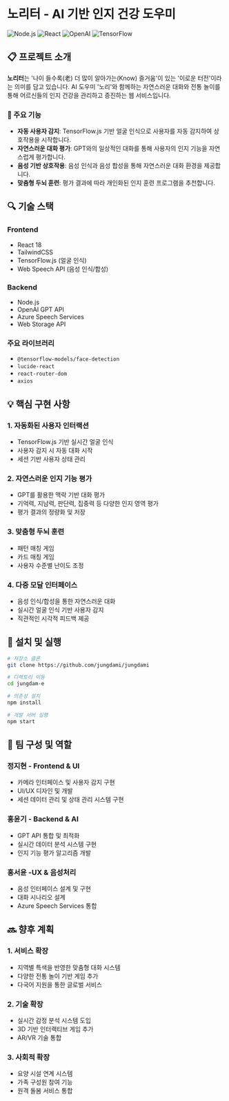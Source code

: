 # 노리터 - AI 기반 인지 건강 도우미

![Node.js](https://img.shields.io/badge/Node.js-339933?style=flat-square&logo=Node.js&logoColor=white)
![React](https://img.shields.io/badge/React-61DAFB?style=flat-square&logo=React&logoColor=black)
![OpenAI](https://img.shields.io/badge/OpenAI-412991?style=flat-square&logo=OpenAI&logoColor=white)
![TensorFlow](https://img.shields.io/badge/TensorFlow-FF6F00?style=flat-square&logo=TensorFlow&logoColor=white)

## 📋 프로젝트 소개

**노리터**는 '나이 들수록(老) 더 많이 알아가는(Know) 즐거움'이 있는 '이로운 터전'이라는 의미를 담고 있습니다. AI 도우미 '노리'와 함께하는 자연스러운 대화와 전통 놀이를 통해 어르신들의 인지 건강을 관리하고 증진하는 웹 서비스입니다.

### 🌟 주요 기능

- **자동 사용자 감지**: TensorFlow.js 기반 얼굴 인식으로 사용자를 자동 감지하여 상호작용을 시작합니다.
- **자연스러운 대화 평가**: GPT와의 일상적인 대화를 통해 사용자의 인지 기능을 자연스럽게 평가합니다.
- **음성 기반 상호작용**: 음성 인식과 음성 합성을 통해 자연스러운 대화 환경을 제공합니다.
- **맞춤형 두뇌 훈련**: 평가 결과에 따라 개인화된 인지 훈련 프로그램을 추천합니다.

## 🔍 기술 스택

### Frontend
- React 18
- TailwindCSS
- TensorFlow.js (얼굴 인식)
- Web Speech API (음성 인식/합성)

### Backend
- Node.js
- OpenAI GPT API
- Azure Speech Services
- Web Storage API

### 주요 라이브러리
- `@tensorflow-models/face-detection`
- `lucide-react`
- `react-router-dom`
- `axios`

## 💡 핵심 구현 사항

### 1. 자동화된 사용자 인터랙션
- TensorFlow.js 기반 실시간 얼굴 인식
- 사용자 감지 시 자동 대화 시작
- 세션 기반 사용자 상태 관리

### 2. 자연스러운 인지 기능 평가
- GPT를 활용한 맥락 기반 대화 평가
- 기억력, 지남력, 판단력, 집중력 등 다양한 인지 영역 평가
- 평가 결과의 정량화 및 저장

### 3. 맞춤형 두뇌 훈련
- 패턴 매칭 게임
- 카드 매칭 게임
- 사용자 수준별 난이도 조정

### 4. 다중 모달 인터페이스
- 음성 인식/합성을 통한 자연스러운 대화
- 실시간 얼굴 인식 기반 사용자 감지
- 직관적인 시각적 피드백 제공

## 🚀 설치 및 실행

```bash
# 저장소 클론
git clone https://github.com/jungdami/jungdami

# 디렉토리 이동
cd jungdam-e

# 의존성 설치
npm install

# 개발 서버 실행
npm start
```

## 👥 팀 구성 및 역할

### 정지현 - Frontend & UI
- 카메라 인터페이스 및 사용자 감지 구현
- UI/UX 디자인 및 개발
- 세션 데이터 관리 및 상태 관리 시스템 구현

### 홍윤기 - Backend & AI
- GPT API 통합 및 최적화
- 실시간 데이터 분석 시스템 구현
- 인지 기능 평가 알고리즘 개발

### 홍서윤 -UX & 음성처리
- 음성 인터페이스 설계 및 구현
- 대화 시나리오 설계
- Azure Speech Services 통합

## 🔜 향후 계획

### 1. 서비스 확장
- 지역별 특색을 반영한 맞춤형 대화 시스템
-  다양한 전통 놀이 기반 게임 추가
-   다국어 지원을 통한 글로벌 서비스

### 2. 기술 확장
- 실시간 감정 분석 시스템 도입
- 3D 기반 인터랙티브 게임 추가
- AR/VR 기술 통합

### 3. 사회적 확장
- 요양 시설 연계 시스템
- 가족 구성원 참여 기능
- 원격 돌봄 서비스 통합
